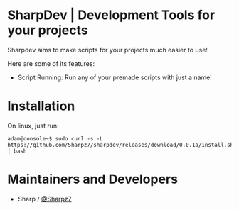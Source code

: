 SharpDev | Development Tools for your projects
===========

Sharpdev aims to make scripts for your projects much easier to use!

Here are some of its features:

- Script Running: Run any of your premade scripts with just a name!

Installation
===========
On linux, just run:
```console
adam@console~$ sudo curl -s -L https://github.com/Sharpz7/sharpdev/releases/download/0.0.1a/install.sh | bash
```

Maintainers and Developers
==========

-   Sharp / [@Sharpz7](https://github.com/Sharpz7)